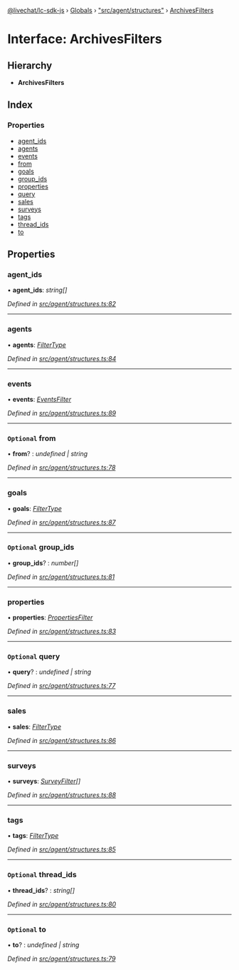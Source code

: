 [@livechat/lc-sdk-js](../README.md) › [Globals](../globals.md) › ["src/agent/structures"](../modules/_src_agent_structures_.md) › [ArchivesFilters](_src_agent_structures_.archivesfilters.md)

# Interface: ArchivesFilters

## Hierarchy

* **ArchivesFilters**

## Index

### Properties

* [agent_ids](_src_agent_structures_.archivesfilters.md#agent_ids)
* [agents](_src_agent_structures_.archivesfilters.md#agents)
* [events](_src_agent_structures_.archivesfilters.md#events)
* [from](_src_agent_structures_.archivesfilters.md#optional-from)
* [goals](_src_agent_structures_.archivesfilters.md#goals)
* [group_ids](_src_agent_structures_.archivesfilters.md#optional-group_ids)
* [properties](_src_agent_structures_.archivesfilters.md#properties)
* [query](_src_agent_structures_.archivesfilters.md#optional-query)
* [sales](_src_agent_structures_.archivesfilters.md#sales)
* [surveys](_src_agent_structures_.archivesfilters.md#surveys)
* [tags](_src_agent_structures_.archivesfilters.md#tags)
* [thread_ids](_src_agent_structures_.archivesfilters.md#optional-thread_ids)
* [to](_src_agent_structures_.archivesfilters.md#optional-to)

## Properties

###  agent_ids

• **agent_ids**: *string[]*

*Defined in [src/agent/structures.ts:82](https://github.com/livechat/lc-sdk-js/blob/04572ce/src/agent/structures.ts#L82)*

___

###  agents

• **agents**: *[FilterType](_src_agent_structures_.filtertype.md)*

*Defined in [src/agent/structures.ts:84](https://github.com/livechat/lc-sdk-js/blob/04572ce/src/agent/structures.ts#L84)*

___

###  events

• **events**: *[EventsFilter](_src_agent_structures_.eventsfilter.md)*

*Defined in [src/agent/structures.ts:89](https://github.com/livechat/lc-sdk-js/blob/04572ce/src/agent/structures.ts#L89)*

___

### `Optional` from

• **from**? : *undefined | string*

*Defined in [src/agent/structures.ts:78](https://github.com/livechat/lc-sdk-js/blob/04572ce/src/agent/structures.ts#L78)*

___

###  goals

• **goals**: *[FilterType](_src_agent_structures_.filtertype.md)*

*Defined in [src/agent/structures.ts:87](https://github.com/livechat/lc-sdk-js/blob/04572ce/src/agent/structures.ts#L87)*

___

### `Optional` group_ids

• **group_ids**? : *number[]*

*Defined in [src/agent/structures.ts:81](https://github.com/livechat/lc-sdk-js/blob/04572ce/src/agent/structures.ts#L81)*

___

###  properties

• **properties**: *[PropertiesFilter](_src_agent_structures_.propertiesfilter.md)*

*Defined in [src/agent/structures.ts:83](https://github.com/livechat/lc-sdk-js/blob/04572ce/src/agent/structures.ts#L83)*

___

### `Optional` query

• **query**? : *undefined | string*

*Defined in [src/agent/structures.ts:77](https://github.com/livechat/lc-sdk-js/blob/04572ce/src/agent/structures.ts#L77)*

___

###  sales

• **sales**: *[FilterType](_src_agent_structures_.filtertype.md)*

*Defined in [src/agent/structures.ts:86](https://github.com/livechat/lc-sdk-js/blob/04572ce/src/agent/structures.ts#L86)*

___

###  surveys

• **surveys**: *[SurveyFilter](_src_agent_structures_.surveyfilter.md)[]*

*Defined in [src/agent/structures.ts:88](https://github.com/livechat/lc-sdk-js/blob/04572ce/src/agent/structures.ts#L88)*

___

###  tags

• **tags**: *[FilterType](_src_agent_structures_.filtertype.md)*

*Defined in [src/agent/structures.ts:85](https://github.com/livechat/lc-sdk-js/blob/04572ce/src/agent/structures.ts#L85)*

___

### `Optional` thread_ids

• **thread_ids**? : *string[]*

*Defined in [src/agent/structures.ts:80](https://github.com/livechat/lc-sdk-js/blob/04572ce/src/agent/structures.ts#L80)*

___

### `Optional` to

• **to**? : *undefined | string*

*Defined in [src/agent/structures.ts:79](https://github.com/livechat/lc-sdk-js/blob/04572ce/src/agent/structures.ts#L79)*
